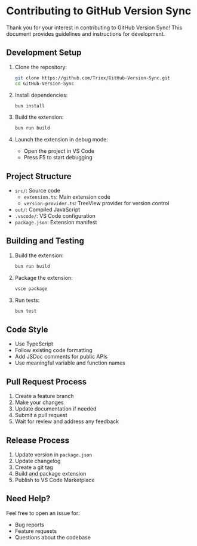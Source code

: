 # Contributing to GitHub Version Sync

Thank you for your interest in contributing to GitHub Version Sync! This document provides guidelines and instructions for development.

## Development Setup

1. Clone the repository:
   ```bash
   git clone https://github.com/Triex/GitHub-Version-Sync.git
   cd GitHub-Version-Sync
   ```

2. Install dependencies:
   ```bash
   bun install
   ```

3. Build the extension:
   ```bash
   bun run build
   ```

4. Launch the extension in debug mode:
   - Open the project in VS Code
   - Press F5 to start debugging

## Project Structure

- `src/`: Source code
  - `extension.ts`: Main extension code
  - `version-provider.ts`: TreeView provider for version control
- `out/`: Compiled JavaScript
- `.vscode/`: VS Code configuration
- `package.json`: Extension manifest

## Building and Testing

1. Build the extension:
   ```bash
   bun run build
   ```

2. Package the extension:
   ```bash
   vsce package
   ```

3. Run tests:
   ```bash
   bun test
   ```

## Code Style

- Use TypeScript
- Follow existing code formatting
- Add JSDoc comments for public APIs
- Use meaningful variable and function names

## Pull Request Process

1. Create a feature branch
2. Make your changes
3. Update documentation if needed
4. Submit a pull request
5. Wait for review and address any feedback

## Release Process

1. Update version in `package.json`
2. Update changelog
3. Create a git tag
4. Build and package extension
5. Publish to VS Code Marketplace

## Need Help?

Feel free to open an issue for:
- Bug reports
- Feature requests
- Questions about the codebase
